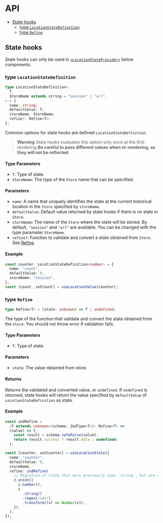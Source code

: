 # API

- [State hooks](#State-hooks)
  - [type `LocationStateDefinition`](#type-LocationStateDefinition)
  - [type `Refine`](#type-Refine)

## State hooks

State hooks can only be used in [`<LocationStateProvider>`](#LocationStateProvider) below components.

### type `LocationStateDefinition`

```ts
type LocationStateDefinition<
  T,
  StoreName extends string = "session" | "url",
> = {
  name: string;
  defaultValue: T;
  storeName: StoreName;
  refine?: Refine<T>;
};
```

Common options for state hooks are defined `LocationStateDefinition`.

> **Warning**
> State hooks evaluates this option only once at the first rendering.**Be careful to pass different values when re-rendering, as they will not be reflected.**

#### Type Parameters

- `T`: Type of state.
- `StoreName`: The type of the `Store` name that can be specified.

#### Parameters

- `name`: A name that uniquely identifies the state at the current historical location in the `Store` specified by `storeName`.
- `defaultValue`: Default value returned by state hooks if there is no state in `Store`.
- `storeName`: The name of the `Store` where the state will be stored. By default, `"session"` and `"url"` are available. You can be changed with the type parameter `StoreName`.
- `refine?`: Function to validate and convert a state obtained from `Store`. See [Refine](#type-refine).

#### Example

```ts
const counter: LocationStateDefinition<number> = {
  name: "count",
  defaultValue: 0,
  storeName: "session",
};
const [count, setCount] = useLocationValue(counter);
```

### type `Refine`

```ts
type Refine<T> = (state: unknown) => T | undefined;
```

The type of the function that validate and convert the state obtained from the `Store`. You should not throw error if validation fails.

#### Type Parameters

- `T`: Type of state.

#### Parameters

- `state`: The value obtained from store.

#### Returns

Returns the validated and converted value, or `undefined`. If `undefined` is returned, state hooks will return the value specified by `defaultValue` of `LocationStateDefinition` as state.

#### Example

```ts
const zodRefine =
  <T extends unknown>(schema: ZodType<T>): Refine<T> =>
  (value) => {
    const result = schema.safeParse(value);
    return result.success ? result.data : undefined;
  };

const [counter, setCounter] = useLocationState({
  name: "counter",
  defaultValue: 0,
  storeName,
  refine: zodRefine(
    // Migration of state that were previously type `string`, but are now type `number`.
    z.union([
      z.number(),
      z
        .string()
        .regex(/\d+/)
        .transform((v) => Number(v)),
    ]),
  ),
});
```

